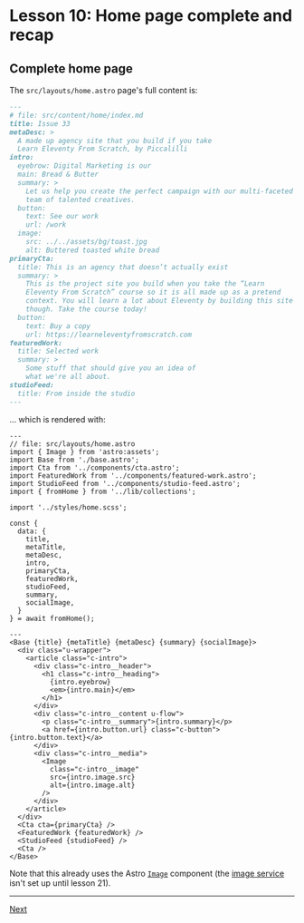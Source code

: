 # Lesson 10: Home page complete and recap

## Complete home page

The `src/layouts/home.astro` page's full content is:

```markdown
---
# file: src/content/home/index.md
title: Issue 33
metaDesc: >
  A made up agency site that you build if you take 
  Learn Eleventy From Scratch, by Piccalilli
intro:
  eyebrow: Digital Marketing is our
  main: Bread & Butter
  summary: >
    Let us help you create the perfect campaign with our multi-faceted
    team of talented creatives.
  button:
    text: See our work
    url: /work
  image:
    src: ../../assets/bg/toast.jpg
    alt: Buttered toasted white bread
primaryCta:
  title: This is an agency that doesn’t actually exist
  summary: >
    This is the project site you build when you take the “Learn 
    Eleventy From Scratch” course so it is all made up as a pretend
    context. You will learn a lot about Eleventy by building this site
    though. Take the course today!
  button:
    text: Buy a copy
    url: https://learneleventyfromscratch.com
featuredWork:
  title: Selected work
  summary: >
    Some stuff that should give you an idea of 
    what we're all about.
studioFeed:
  title: From inside the studio
---
```

… which is rendered with:

```Astro
---
// file: src/layouts/home.astro
import { Image } from 'astro:assets';
import Base from './base.astro';
import Cta from '../components/cta.astro';
import FeaturedWork from '../components/featured-work.astro';
import StudioFeed from '../components/studio-feed.astro';
import { fromHome } from '../lib/collections';

import '../styles/home.scss';

const {
  data: {
    title,
    metaTitle,
    metaDesc,
    intro,
    primaryCta,
    featuredWork,
    studioFeed,
    summary,
    socialImage,
  }
} = await fromHome();

---
<Base {title} {metaTitle} {metaDesc} {summary} {socialImage}>
  <div class="u-wrapper">
    <article class="c-intro">
      <div class="c-intro__header">
        <h1 class="c-intro__heading">
          {intro.eyebrow}
          <em>{intro.main}</em>
        </h1>
      </div>
      <div class="c-intro__content u-flow">
        <p class="c-intro__summary">{intro.summary}</p>
        <a href={intro.button.url} class="c-button">{intro.button.text}</a>
      </div>
      <div class="c-intro__media">
        <Image
          class="c-intro__image"
          src={intro.image.src}
          alt={intro.image.alt}
        />
      </div>
    </article>
  </div>
  <Cta cta={primaryCta} />
  <FeaturedWork {featuredWork} />
  <StudioFeed {studioFeed} />
  <Cta />
</Base>
```

Note that this already uses the Astro [`Image`](https://docs.astro.build/en/guides/images/#image--astroassets) component (the [image service](https://docs.astro.build/en/reference/image-service-reference/#what-is-an-image-service) isn't set up until lesson 21).

---

[Next](../../README.md#lesson-11-blog-feeds-tags-and-pagination)
